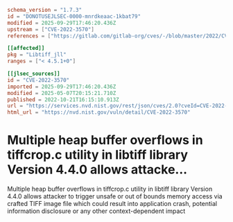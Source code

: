 ```toml
schema_version = "1.7.3"
id = "DONOTUSEJLSEC-0000-mnrdkeaac-1kbat79"
modified = 2025-09-29T17:46:20.436Z
upstream = ["CVE-2022-3570"]
references = ["https://gitlab.com/gitlab-org/cves/-/blob/master/2022/CVE-2022-3570.json", "https://gitlab.com/libtiff/libtiff/-/commit/bd94a9b383d8755a27b5a1bc27660b8ad10b094c", "https://gitlab.com/libtiff/libtiff/-/issues/381", "https://gitlab.com/libtiff/libtiff/-/issues/386", "https://lists.debian.org/debian-lts-announce/2023/01/msg00018.html", "https://security.netapp.com/advisory/ntap-20230203-0002/", "https://www.debian.org/security/2023/dsa-5333", "https://gitlab.com/gitlab-org/cves/-/blob/master/2022/CVE-2022-3570.json", "https://gitlab.com/libtiff/libtiff/-/commit/bd94a9b383d8755a27b5a1bc27660b8ad10b094c", "https://gitlab.com/libtiff/libtiff/-/issues/381", "https://gitlab.com/libtiff/libtiff/-/issues/386", "https://lists.debian.org/debian-lts-announce/2023/01/msg00018.html", "https://security.netapp.com/advisory/ntap-20230203-0002/", "https://www.debian.org/security/2023/dsa-5333"]

[[affected]]
pkg = "Libtiff_jll"
ranges = ["< 4.5.1+0"]

[[jlsec_sources]]
id = "CVE-2022-3570"
imported = 2025-09-29T17:46:20.436Z
modified = 2025-05-07T20:15:21.710Z
published = 2022-10-21T16:15:10.913Z
url = "https://services.nvd.nist.gov/rest/json/cves/2.0?cveId=CVE-2022-3570"
html_url = "https://nvd.nist.gov/vuln/detail/CVE-2022-3570"
```

# Multiple heap buffer overflows in tiffcrop.c utility in libtiff library Version 4.4.0 allows attacke...

Multiple heap buffer overflows in tiffcrop.c utility in libtiff library Version 4.4.0 allows attacker to trigger unsafe or out of bounds memory access via crafted TIFF image file which could result into application crash, potential information disclosure or any other context-dependent impact

